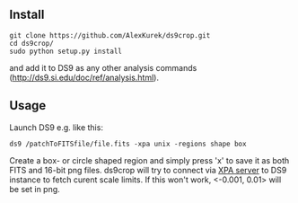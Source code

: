 ## Install
```
git clone https://github.com/AlexKurek/ds9crop.git
cd ds9crop/
sudo python setup.py install
```
and add it to DS9 as any other analysis commands (http://ds9.si.edu/doc/ref/analysis.html).

## Usage
Launch DS9 e.g. like this:
```
ds9 /patchToFITSfile/file.fits -xpa unix -regions shape box
```
Create a box- or circle shaped region and simply press 'x' to save it as both FITS and 16-bit png files. ds9crop will try to connect via [XPA server](https://fossies.org/linux/ds9/xpa/doc/server.html) to DS9 instance to fetch curent scale limits. If this won't work, <-0.001, 0.01> will be set in png.
